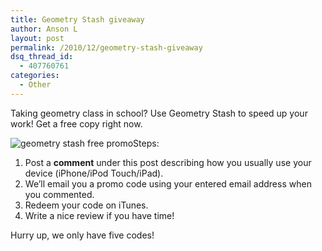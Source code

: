 ```yaml
---
title: Geometry Stash giveaway
author: Anson L
layout: post
permalink: /2010/12/geometry-stash-giveaway
dsq_thread_id:
  - 407760761
categories:
  - Other
---
```

Taking geometry class in school? Use Geometry Stash to speed up your work! Get a free copy right now.

<img class="alignleft size-full wp-image-329" title="logo 128x128 free promo" src="https://i1.wp.com/apparentetch.com/wp-content/uploads/2010/12/logo-128x128-free-promo.png?resize=128%2C128" alt="geometry stash free promo" data-recalc-dims="1" />Steps:  
1. Post a **comment** under this post describing how you usually use your device (iPhone/iPod Touch/iPad).  
2. We&#8217;ll email you a promo code using your entered email address when you commented.  
3. Redeem your code on iTunes.  
4. Write a nice review if you have time!

Hurry up, we only have five codes!